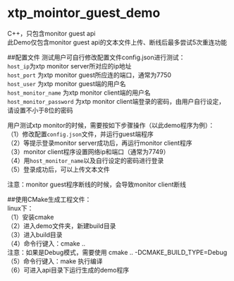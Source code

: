 # xtp_mointor_guest_demo
C++，只包含monitor guest api   
此Demo仅包含monitor guest api的文本文件上传、断线后最多尝试5次重连功能   

##配置文件
测试用户可自行修改配置文件config.json进行测试：  
`host_ip`为xtp monitor server所对应的ip地址  
`host_port` 为xtp monitor guest所应连的端口，通常为7750  
`host_user` 为xtp monitor guest端的用户名  
`host_monitor_name` 为xtp monitor client端的用户名   
`host_monitor_password` 为xtp monitor client端登录的密码，由用户自行设定，请设置不小于8位的密码  

用户测试xtp monitor的时候，需要按如下步骤操作（以此demo程序为例）：   
（1）修改配置`config.json`文件，并运行guest端程序  
（2）等提示登录monitor server成功后，再运行monitor client程序  
（3）monitor client程序设置网络ip和端口（通常为7749）  
（4）用`host_monitor_name`以及自行设定的密码进行登录   
（5）登录成功后，可以上传文本文件  
  
注意：monitor guest程序断线的时候，会导致monitor client断线  


##使用CMake生成工程文件：   
linux下：     
（1）安装cmake   
（2）进入demo文件夹，新建build目录  
（3）进入build目录   
（4）命令行键入：cmake ..  
注意：如果是Debug模式，需要使用 cmake .. -DCMAKE_BUILD_TYPE=Debug   
（5）命令行键入：make 执行编译  
（6）可进入api目录下运行生成的demo程序

